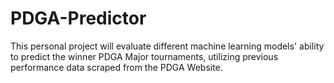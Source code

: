 # PDGA-Predictor
This personal project will evaluate different machine learning models' ability to predict the winner PDGA Major tournaments, utilizing previous performance data scraped from the PDGA Website.
